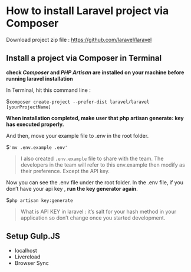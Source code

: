 # How to install Laravel project via Composer


Download project zip file : https://github.com/laravel/laravel


## Install a project via Composer in Terminal
 
**check *Composer* and *PHP Artisan* are installed on your machine before running laravel installation**
 

In Terminal, hit this command line : 

$`composer create-project --prefer-dist laravel/laravel [yourProjectName]`

**When installation completed, make user that php artisan generate: key has executed properly.**

And then, move your example file to .env in the root folder.

$`'mv .env.example .env'`

>I also created `.env.example` file to share with the team. The developers in the team will refer to this env.example then modify as their preference. Except the API key.

Now you can see the .env file under the root folder. In the .env file, if you don’t have your api key , **__run the key generator again__**. 

$`php artisan key:generate`

> What is API KEY in laravel : 
> it’s salt for your hash method in your application so don’t change once you started development. 

## Setup Gulp.JS 
- localhost
- Livereload
- Browser Sync


